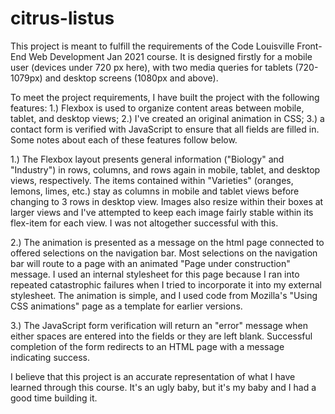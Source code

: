 # citrus-listus
This project is meant to fulfill the requirements of the Code Louisville Front-End Web Development Jan 2021 course. It is designed firstly for a mobile user (devices under 720 px here), with two media queries for tablets (720-1079px) and desktop screens (1080px and above).

To meet the project requirements, I have built the project with the following features: 1.) Flexbox is used to organize content areas between mobile, tablet, and desktop views; 2.) I've created an original animation in CSS; 3.) a contact form is verified with JavaScript to ensure that all fields are filled in. Some notes about each of these features follow below.

1.) The Flexbox layout presents general information ("Biology" and "Industry") in rows, columns, and rows again in mobile, tablet, and desktop views, respectively. The items contained within "Varieties" (oranges, lemons, limes, etc.) stay as columns in mobile and tablet views before changing to 3 rows in desktop view. Images also resize within their boxes at larger views and I've attempted to keep each image fairly stable within its flex-item for each view. I was not altogether successful with this.

2.) The animation is presented as a message on the html page connected to offered selections on the navigation bar. Most selections on the navigation bar will route to a page with an animated "Page under construction" message. I used an internal stylesheet for this page because I ran into repeated catastrophic failures when I tried to incorporate it into my external stylesheet. The animation is simple, and I used code from Mozilla's "Using CSS animations" page as a template for earlier versions.

3.) The JavaScript form verification will return an "error" message when either spaces are entered into the fields or they are left blank. Successful completion of the form redirects to an HTML page with a message indicating success. 

I believe that this project is an accurate representation of what I have learned through this course. It's an ugly baby, but it's my baby and I had a good time building it.
